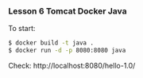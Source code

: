 ### Lesson 6 Tomcat Docker Java ###

To start:
```sh
$ docker build -t java .
$ docker run -d -p 8080:8080 java
```

Check: http://localhost:8080/hello-1.0/

